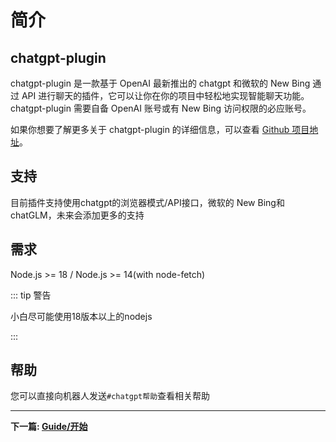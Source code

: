 # 简介

## chatgpt-plugin

chatgpt-plugin 是一款基于 OpenAI 最新推出的 chatgpt 和微软的 New Bing 通过 API 进行聊天的插件，它可以让你在你的项目中轻松地实现智能聊天功能。chatgpt-plugin 需要自备 OpenAI 账号或有 New Bing 访问权限的必应账号。

如果你想要了解更多关于 chatgpt-plugin 的详细信息，可以查看 [Github 项目地址](https://github.com/ikechan8370/chatgpt-plugin)。

## 支持

目前插件支持使用chatgpt的浏览器模式/API接口，微软的 New Bing和chatGLM，未来会添加更多的支持

## 需求

Node.js >= 18 / Node.js >= 14(with node-fetch) 

::: tip 警告

小白尽可能使用18版本以上的nodejs

:::

## 帮助

您可以直接向机器人发送`#chatgpt帮助`查看相关帮助


---

**下一篇: [Guide/开始](/guide/quick_start)**
